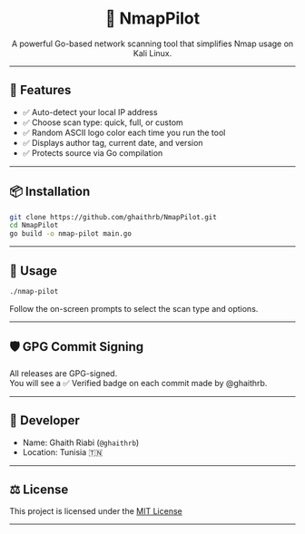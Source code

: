 
<h1 align="center">🚀 NmapPilot</h1>

<p align="center">
  A powerful Go-based network scanning tool that simplifies Nmap usage on Kali Linux.
</p>

---

## 🔧 Features

- ✅ Auto-detect your local IP address
- ✅ Choose scan type: quick, full, or custom
- ✅ Random ASCII logo color each time you run the tool
- ✅ Displays author tag, current date, and version
- ✅ Protects source via Go compilation

---

## 📦 Installation

```bash
git clone https://github.com/ghaithrb/NmapPilot.git
cd NmapPilot
go build -o nmap-pilot main.go
```

---

## 🚀 Usage

```bash
./nmap-pilot
```

Follow the on-screen prompts to select the scan type and options.

---

## 🛡️ GPG Commit Signing

All releases are GPG-signed.  
You will see a ✅ Verified badge on each commit made by @ghaithrb.

---

## 👤 Developer

- Name: Ghaith Riabi (`@ghaithrb`)
- Location: Tunisia 🇹🇳

---

## ⚖️ License

This project is licensed under the [MIT License](./LICENSE)

---

